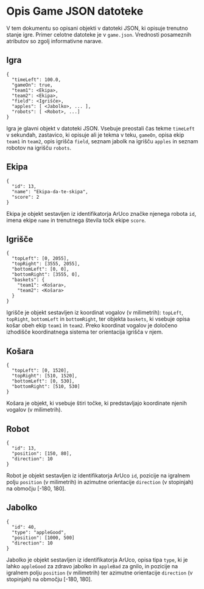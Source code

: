 Opis Game JSON datoteke
=====================

V tem dokumentu so opisani objekti v datoteki JSON, ki opisuje trenutno stanje igre. Primer celotne datoteke je v `game.json`. Vrednosti posameznih atributov so zgolj informativne narave.

Igra
----
```
{
  "timeLeft": 100.0,
  "gameOn": true,
  "team1": <Ekipa>,
  "team2": <Ekipa>,
  "field": <Igrišče>,
  "apples": [ <Jabolko>, ... ],
  "robots": [ <Robot>, ...]
}
```

Igra je glavni objekt v datoteki JSON. Vsebuje preostali čas tekme `timeLeft` v sekundah, zastavico, ki opisuje ali je tekma v teku, `gameOn`, opisa ekip `team1` in `team2`, opis igrišča `field`, seznam jabolk na igrišču `apples` in seznam robotov na igrišču `robots`.

Ekipa
-----
```
{
  "id": 13,
  "name": "Ekipa-da-te-skipa",
  "score": 2
}
```

Ekipa je objekt sestavljen iz identifikatorja ArUco značke njenega robota `id`, imena ekipe `name` in trenutnega števila točk ekipe `score`.

Igrišče
-------------
```
{
  "topLeft": [0, 2055],
  "topRight": [3555, 2055],
  "bottomLeft": [0, 0],
  "bottomRight": [3555, 0],
  "baskets": {
    "team1": <Košara>, 
    "team2": <Košara>
  }
}
```

Igrišče je objekt sestavljen iz koordinat vogalov (v milimetrih): `topLeft`, `topRight`, `bottomLeft` in `bottomRight`, ter objekta `baskets`, ki vsebuje opisa košar obeh ekip `team1` in `team2`. Preko koordinat vogalov je določeno izhodišče koordinatnega sistema ter orientacija igrišča v njem.

Košara
------
```
{
  "topLeft": [0, 1520],
  "topRight": [510, 1520],
  "bottomLeft": [0, 530],
  "bottomRight": [510, 530]
}
```

Košara je objekt, ki vsebuje štiri točke, ki predstavljajo koordinate njenih vogalov (v milimetrih).

Robot
-----
```
{
  "id": 13,
  "position": [150, 80],
  "direction": 10
}
```

Robot je objekt sestavljen iz identifikatorja ArUco `id`, pozicije na igralnem polju `position` (v milimetrih) in azimutne orientacije `direction` (v stopinjah) na območju [-180, 180].

Jabolko
-------
```
{
  "id": 40,
  "type": "appleGood",
  "position": [1000, 500]
  "direction": 10
}
```

Jabolko je objekt sestavljen iz identifikatorja ArUco, opisa tipa `type`, ki je lahko `appleGood` za zdravo jabolko in `appleBad` za gnilo, in pozicije na igralnem polju `position` (v milimetrih) ter azimutne orientacije `direction` (v stopinjah) na območju [-180, 180].
